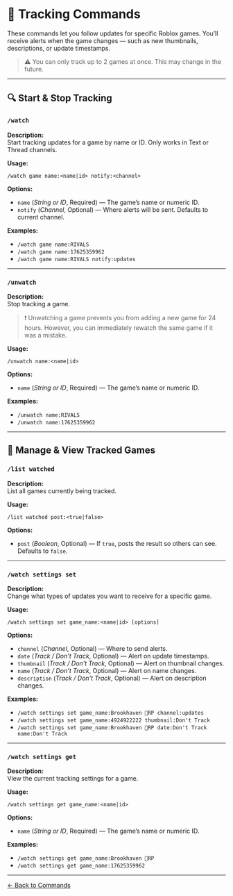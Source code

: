 # 📡 Tracking Commands

These commands let you follow updates for specific Roblox games. You’ll receive alerts when the game changes — such as new thumbnails, descriptions, or update timestamps.

> ⚠️ You can only track up to 2 games at once. This may change in the future.

---

## 🔍 Start & Stop Tracking

### `/watch`

**Description:**  
Start tracking updates for a game by name or ID. Only works in Text or Thread channels.

**Usage:**
```plaintext
/watch game name:<name|id> notify:<channel>
```

**Options:**
- `name` (*String or ID*, Required) — The game’s name or numeric ID.
- `notify` (*Channel*, Optional) — Where alerts will be sent. Defaults to current channel.

**Examples:**
- `/watch game name:RIVALS`
- `/watch game name:17625359962`
- `/watch game name:RIVALS notify:updates`

---

### `/unwatch`

**Description:**  
Stop tracking a game.

> ❗ Unwatching a game prevents you from adding a new game for 24 hours. However, you can immediately rewatch the same game if it was a mistake.

**Usage:**
```plaintext
/unwatch name:<name|id>
```

**Options:**
- `name` (*String or ID*, Required) — The game’s name or numeric ID.

**Examples:**
- `/unwatch name:RIVALS`
- `/unwatch name:17625359962`

---

## 📃 Manage & View Tracked Games

### `/list watched`

**Description:**  
List all games currently being tracked.

**Usage:**
```plaintext
/list watched post:<true|false>
```

**Options:**
- `post` (*Boolean*, Optional) — If `true`, posts the result so others can see. Defaults to `false`.

---

### `/watch settings set`

**Description:**  
Change what types of updates you want to receive for a specific game.

**Usage:**
```plaintext
/watch settings set game_name:<name|id> [options]
```

**Options:**
- `channel` (*Channel*, Optional) — Where to send alerts.
- `date` (*Track / Don't Track*, Optional) — Alert on update timestamps.
- `thumbnail` (*Track / Don't Track*, Optional) — Alert on thumbnail changes.
- `name` (*Track / Don't Track*, Optional) — Alert on name changes.
- `description` (*Track / Don't Track*, Optional) — Alert on description changes.

**Examples:**
- `/watch settings set game_name:Brookhaven 🏡RP channel:updates`
- `/watch settings set game_name:4924922222 thumbnail:Don't Track`
- `/watch settings set game_name:Brookhaven 🏡RP date:Don't Track name:Don't Track`

---

### `/watch settings get`

**Description:**  
View the current tracking settings for a game.

**Usage:**
```plaintext
/watch settings get game_name:<name|id>
```

**Options:**
- `name` (*String or ID*, Required) — The game’s name or numeric ID.

**Examples:**
- `/watch settings get game_name:Brookhaven 🏡RP`
- `/watch settings get game_name:17625359962`

---


[← Back to Commands](index.md)

